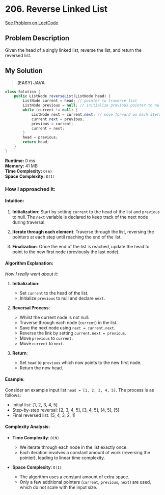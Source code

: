 # 206. Reverse Linked List
[See Problem on LeetCode](https://leetcode.com/problems/reverse-linked-list/description/)

## Problem Description

Given the head of a singly linked list, reverse the list, and return the reversed list.

## My Solution
> **(EASY) JAVA**

```java
class Solution {
    public ListNode reverseList(ListNode head) {
        ListNode current = head; // pointer to traverse list
        ListNode previous = null; // initialize previous pointer to null 
        while (current != null) {
            ListNode next = current.next; // move forward on each iteration
            current.next = previous;
            previous = current;
            current = next;
        }
        head = previous;
        return head;
    }
}
```

**Runtime:** 0 ms  
**Memory:** 41 MB  
**Time Complexity:** `O(n)`  
**Space Complexity:**  `O(1)`

### How I approached it:
#### Intuition:
1. **Initialization**: Start by setting `current` to the head of the list and `previous` to null. The `next` variable is declared to keep track of the next node during traversal.

2. **Iterate through each element**: Traverse through the list, reversing the pointers at each step until reaching the end of the list.

3. **Finalization**: Once the end of the list is reached, update the head to point to the new first node (previously the last node).

#### Algorithm Explanation:       
*How I really went about it:*       

1. **Initialization**:
   - Set `current` to the head of the list.
   - Initialize `previous` to null and declare `next`.

2. **Reversal Process**:
   - Whilst the current node is not null:
   - Traverse through each node (`current`) in the list.
   - Save the next node using `next = current.next`.
   - Reverse the link by setting `current.next = previous`.
   - Move `previous` to `current`.
   - Move `current` to `next`.

3. **Return**:
   - Set `head` to `previous` which now points to the new first node.
   - Return the new head.

#### Example:
Consider an example input list `head = [1, 2, 3, 4, 5]`. The process is as follows:
- Initial list: [1, 2, 3, 4, 5]
- Step-by-step reversal: [2, 3, 4, 5], [3, 4, 5], [4, 5], [5]
- Final reversed list: [5, 4, 3, 2, 1]

#### Complexity Analysis:

- **Time Complexity**: `O(N)`
  - We iterate through each node in the list exactly once.
  - Each iteration involves a constant amount of work (reversing the pointer), leading to linear time complexity.

- **Space Complexity**: `O(1)`
  - The algorithm uses a constant amount of extra space.
  - Only a few additional pointers (`current`, `previous`, `next`) are used, which do not scale with the input size.
